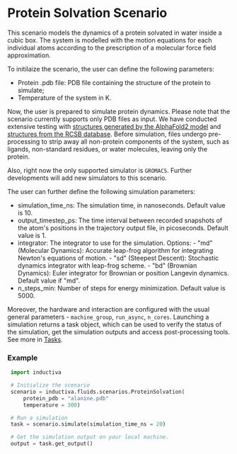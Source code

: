 # Protein Solvation Scenario

This scenario models the dynamics of a protein solvated in water inside a cubic box. The system is modelled with the motion equations for each individual atoms according to the prescription of a molecular force field approximation.

To initilaize the scenario, the user can define the following parameters:
- Protein .pdb file: PDB file containing the structure of the protein to simulate;
- Temperature of the system in K.

Now, the user is prepared to simulate protein dynamics. Please note that the scenario currently supports only PDB files as input. We have conducted extensive testing with [structures generated by the AlphaFold2 model](https://alphafold.ebi.ac.uk) and [structures from the RCSB database](https://www.rcsb.org). Before simulation, files undergo pre-processing to strip away all non-protein components of the system, such as ligands, non-standard residues, or water molecules, leaving only the protein.

Also, right now the only supported simulator is `GROMACS`. Further developments will add new simulators to this scenario.

The user can further define the following simulation parameters:
- simulation_time_ns: The simulation time, in nanoseconds. Default value is 10.
- output_timestep_ps: The time interval between recorded snapshots of the atom's positions in the trajectory output file, in picoseconds. Default value is 1.
- integrator: The integrator to use for the simulation.
    Options:
                - "md" (Molecular Dynamics): Accurate leap-frog algorithm for
                integrating Newton's equations of motion.
                - "sd" (Steepest Descent): Stochastic dynamics integrator with
                leap-frog scheme.
                - "bd" (Brownian Dynamics): Euler integrator for Brownian or
                position Langevin dynamics.
    Default value if "md".
- n_steps_min: Number of steps for energy minimization. Default value is 5000.

Moreover, the hardware and interaction are configured with the usual general parameters - `machine_group`, `run_async`, `n_cores`.
 Launching a simulation returns a task object, which can be used to verify the status of the simulation, get the simulation outputs and access post-processing tools. See more in [Tasks](inductiva/README.md).

### Example

```python
 import inductiva

 # Initialize the scenario
 scenario = inductiva.fluids.scenarios.ProteinSolvation(
     protein_pdb = "alanine.pdb"
     temperature = 300)

 # Run a simulation
 task = scenario.simulate(simulation_time_ns = 20)

 # Get the simulation output on your local machine.
 output = task.get_output()
 ```
